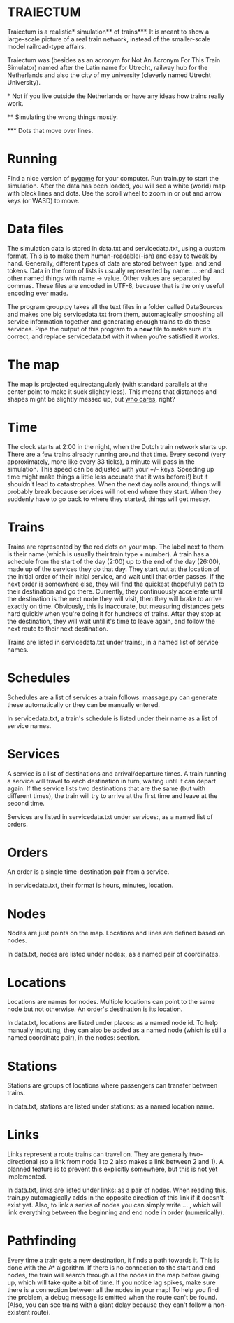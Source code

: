 TRAIECTUM
=========

Traiectum is a realistic* simulation** of trains***. It is meant to show a large-scale picture of a real train network, instead of the smaller-scale model railroad-type affairs.

Traiectum was (besides as an acronym for Not An Acronym For This Train Simulator) named after the Latin name for Utrecht, railway hub for the Netherlands and also the city of my university (cleverly named Utrecht University).

\* Not if you live outside the Netherlands or have any ideas how trains really work.

\*\* Simulating the wrong things mostly.

\*\*\* Dots that move over lines.

# Running

Find a nice version of [pygame](http://pygame.org) for your computer. Run train.py to start the simulation. After the data has been loaded, you will see a white (world) map with black lines and dots. Use the scroll wheel to zoom in or out and arrow keys (or WASD) to move.

# Data files

The simulation data is stored in data.txt and servicedata.txt, using a custom format. This is to make them human-readable(-ish) and easy to tweak by hand. Generally, different types of data are stored between type: and :end tokens. Data in the form of lists is usually represented by name: ... :end and other named things with name -> value. Other values are separated by commas. These files are encoded in UTF-8, because that is the only useful encoding ever made.

The program group.py takes all the text files in a folder called DataSources and makes one big servicedata.txt from them, automagically smooshing all service information together and generating enough trains to do these services. Pipe the output of this program to a **new** file to make sure it's correct, and replace servicedata.txt with it when you're satisfied it works.

# The map

The map is projected equirectangularly (with standard parallels at the center point to make it suck slightly less). This means that distances and shapes might be slightly messed up, but [who cares](http://xkcd.com/977/), right?

# Time

The clock starts at 2:00 in the night, when the Dutch train network starts up. There are a few trains already running around that time. Every second (very approximately, more like every 33 ticks), a minute will pass in the simulation. This speed can be adjusted with your +/- keys. Speeding up time might make things a little less accurate that it was before(!) but it shouldn't lead to catastrophes. When the next day rolls around, things will probably break because services will not end where they start. When they suddenly have to go back to where they started, things will get messy.

# Trains

Trains are represented by the red dots on your map. The label next to them is their name (which is usually their train type + number). A train has a schedule from the start of the day (2:00) up to the end of the day (26:00), made up of the services they do that day. They start out at the location of the initial order of their initial service, and wait until that order passes. If the next order is somewhere else, they will find the quickest (hopefully) path to their destination and go there. Currently, they continuously accelerate until the destination is the next node they will visit, then they will brake to arrive exactly on time. Obviously, this is inaccurate, but measuring distances gets hard quickly when you're doing it for hundreds of trains. After they stop at the destination, they will wait until it's time to leave again, and follow the next route to their next destination.

Trains are listed in servicedata.txt under trains:, in a named list of service names.

# Schedules

Schedules are a list of services a train follows. massage.py can generate these automatically or they can be manually entered.

In servicedata.txt, a train's schedule is listed under their name as a list of service names.

# Services

A service is a list of destinations and arrival/departure times. A train running a service will travel to each destination in turn, waiting until it can depart again. If the service lists two destinations that are the same (but with different times), the train will try to arrive at the first time and leave at the second time.

Services are listed in servicedata.txt under services:, as a named list of orders.

# Orders

An order is a single time-destination pair from a service. 

In servicedata.txt, their format is hours, minutes, location.

# Nodes

Nodes are just points on the map. Locations and lines are defined based on nodes.

In data.txt, nodes are listed under nodes:, as a named pair of coordinates.

# Locations

Locations are names for nodes. Multiple locations can point to the same node but not otherwise. An order's destination is its location.

In data.txt, locations are listed under places: as a named node id. To help manually inputting, they can also be added as a named node (which is still a named coordinate pair), in the nodes: section.

# Stations

Stations are groups of locations where passengers can transfer between trains.

In data.txt, stations are listed under stations: as a named location name.

# Links

Links represent a route trains can travel on. They are generally two-directional (so a link from node 1 to 2 also makes a link between 2 and 1). A planned feature is to prevent this explicitly somewhere, but this is not yet implemented.

In data.txt, links are listed under links: as a pair of nodes. When reading this, train.py automagically adds in the opposite direction of this link if it doesn't exist yet. Also, to link a series of nodes you can simply write <begin> ... <end>, which will link everything between the beginning and end node in order (numerically).

# Pathfinding

Every time a train gets a new destination, it finds a path towards it. This is done with the A* algorithm. If there is no connection to the start and end nodes, the train will search through all the nodes in the map before giving up, which will take quite a bit of time. If you notice lag spikes, make sure there is a connection between all the nodes in your map! To help you find the problem, a debug message is emitted when the route can't be found. (Also, you can see trains with a giant delay because they can't follow a non-existent route).
